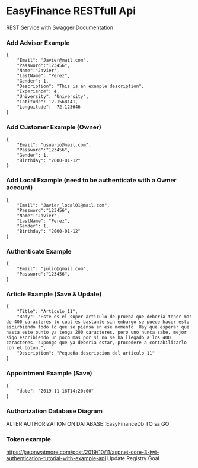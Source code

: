 # EasyFinance RESTfull Api
REST Service
with Swagger Documentation

### Add Advisor Example

~~~
{
	"Email": "Javier@mail.com",
	"Password":"123456",
	"Name":"Javier",
	"LastName": "Perez",
	"Gender": 1,
	"Description": "This is an example description",
	"Experience": 4,
	"University": "University",
	"Latitude": 12.1568141,
	"Longuitude": -72.123646
}
~~~
### Add Customer Example (Owner)

~~~
{
	"Email": "usuario@mail.com",
	"Password":"123456",
	"Gender": 1,
	"Birthday": "2000-01-12"
}
~~~
### Add Local Example (need to be authenticate with a Owner account)

~~~
{
	"Email": "Javier_local01@mail.com",
	"Password":"123456",
	"Name":"Javier",
	"LastName": "Perez",
	"Gender": 1,
	"Birthday": "2000-01-12"
}
~~~
### Authenticate Example

~~~
{
	"Email": "julio@gmail.com",
	"Password":"123456",
}
~~~

### Article Example (Save & Update)

~~~
{
	"Title": "Articulo 11",
    "Body": "Este es el super articulo de prueba que deberia tener mas de 400 caracteres lo cual es bastante sin embargo se puede hacer esto escirbiendo todo lo que se piensa en ese momento. Hay que esperar que hasta este punto ya tenga 200 caracteres, pero uno nunca sabe, mejor sigo escribiendo un poco mas por si no se ha llegado a los 400 caracteres. supongo que ya deberia estar, procedere a contabilizarlo con el boton.",
    "Description": "Pequeña descripcion del articulo 11"
}
~~~

### Appointment Example (Save)

~~~
{
	"date": "2019-11-16T14:20:00"
}
~~~

### Authorization Database Diagram

ALTER AUTHORIZATION ON DATABASE::EasyFinanceDb TO sa
GO

### Token example

https://jasonwatmore.com/post/2019/10/11/aspnet-core-3-jwt-authentication-tutorial-with-example-api
Update Registry Goal